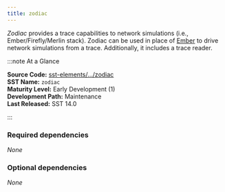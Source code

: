 ```yaml
---
title: zodiac
---
```


*Zodiac* provides a trace capabilities to network simulations (i.e., Ember/Firefly/Merlin stack). Zodiac can be used in place of [Ember](../ember/intro) to drive network simulations from a trace. Additionally, it includes a trace reader.

:::note At a Glance

**Source Code:** [sst-elements/.../zodiac](https::/github.com/sstsimulator/sst-elements/tree/master/src/sst/elements/zodiac) &nbsp;  
**SST Name:** `zodiac` &nbsp;  
**Maturity Level:** Early Development (1) &nbsp;  
**Development Path:** Maintenance &nbsp;  
**Last Released:** SST 14.0

:::

### Required dependencies
*None*

### Optional dependencies
*None*
